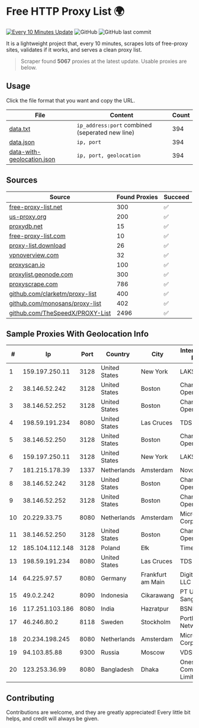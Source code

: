 
# Free HTTP Proxy List 🌍

[![Every 10 Minutes Update](https://github.com/mertguvencli/http-proxy-list/actions/workflows/main.yml/badge.svg?branch=main)](https://github.com/mertguvencli/http-proxy-list/actions/workflows/main.yml)
![GitHub](https://img.shields.io/github/license/mertguvencli/http-proxy-list)
![GitHub last commit](https://img.shields.io/github/last-commit/mertguvencli/http-proxy-list)

It is a lightweight project that, every 10 minutes, scrapes lots of free-proxy sites, validates if it works, and serves a clean proxy list.


> Scraper found **5067** proxies at the latest update. Usable proxies are below.

## Usage

Click the file format that you want and copy the URL.


|File|Content|Count|
|----|-------|-----|
|[data.txt](https://raw.githubusercontent.com/mertguvencli/http-proxy-list/main/proxy-list/data.txt)|`ip_address:port` combined (seperated new line)|394|
|[data.json](https://raw.githubusercontent.com/mertguvencli/http-proxy-list/main/proxy-list/data.json)|`ip, port`|394|
|[data-with-geolocation.json](https://raw.githubusercontent.com/mertguvencli/http-proxy-list/main/proxy-list/data-with-geolocation.json)|`ip, port, geolocation`|394|

## Sources

|Source|Found Proxies|Succeed|
|------|-------------|-------|
|[free-proxy-list.net](https://free-proxy-list.net)|300|✅|
|[us-proxy.org](https://www.us-proxy.org)|200|✅|
|[proxydb.net](http://proxydb.net)|15|✅|
|[free-proxy-list.com](https://free-proxy-list.com/?page=&port=&type%5B%5D=http&type%5B%5D=https&up_time=0&search=Search)|10|✅|
|[proxy-list.download](https://www.proxy-list.download/HTTP)|26|✅|
|[vpnoverview.com](https://vpnoverview.com/privacy/anonymous-browsing/free-proxy-servers)|32|✅|
|[proxyscan.io](https://www.proxyscan.io)|100|✅|
|[proxylist.geonode.com](https://proxylist.geonode.com/api/proxy-list?limit=300&page=1&sort_by=lastChecked&sort_type=desc&protocols=http,https)|300|✅|
|[proxyscrape.com](https://api.proxyscrape.com/v2/?request=displayproxies&protocol=http&timeout=10000&country=all&ssl=all&anonymity=all)|786|✅|
|[github.com/clarketm/proxy-list](https://raw.githubusercontent.com/clarketm/proxy-list/master/proxy-list-raw.txt)|400|✅|
|[github.com/monosans/proxy-list](https://raw.githubusercontent.com/monosans/proxy-list/main/proxies/http.txt)|402|✅|
|[github.com/TheSpeedX/PROXY-List](https://raw.githubusercontent.com/TheSpeedX/PROXY-List/master/http.txt)|2496|✅|


## Sample Proxies With Geolocation Info

|#|Ip|Port|Country|City|Internet Service Provider|
|-|--|----|-------|----|-------------------------|
|1|159.197.250.11|3128|United States|New York|LAKSH|
|2|38.146.52.242|3128|United States|Boston|Charles River Operation|
|3|38.146.52.252|3128|United States|Boston|Charles River Operation|
|4|198.59.191.234|8080|United States|Las Cruces|TDS TELECOM|
|5|38.146.52.250|3128|United States|Boston|Charles River Operation|
|6|159.197.250.11|3128|United States|New York|LAKSH|
|7|181.215.178.39|1337|Netherlands|Amsterdam|NovoServe B.V.|
|8|38.146.52.242|3128|United States|Boston|Charles River Operation|
|9|38.146.52.252|3128|United States|Boston|Charles River Operation|
|10|20.229.33.75|8080|Netherlands|Amsterdam|Microsoft Corporation|
|11|38.146.52.250|3128|United States|Boston|Charles River Operation|
|12|185.104.112.148|3128|Poland|Ełk|Timeweb-Artnet|
|13|198.59.191.234|8080|United States|Las Cruces|TDS TELECOM|
|14|64.225.97.57|8080|Germany|Frankfurt am Main|DigitalOcean, LLC|
|15|49.0.2.242|8090|Indonesia|Cikarawang|PT Usaha Adi Sanggoro|
|16|117.251.103.186|8080|India|Hazratpur|BSNL Internet|
|17|46.246.80.2|8118|Sweden|Stockholm|Portlane Network|
|18|20.234.198.245|8080|Netherlands|Amsterdam|Microsoft Corporation|
|19|94.103.85.88|9300|Russia|Moscow|VDSINA|
|20|123.253.36.99|8080|Bangladesh|Dhaka|Onesky Communications Limited|



## Contributing

Contributions are welcome, and they are greatly appreciated! Every
little bit helps, and credit will always be given.

